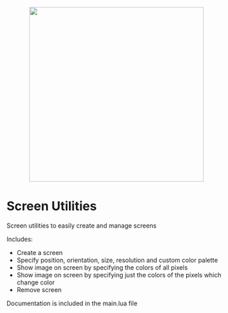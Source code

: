 <p align="center">
    <img src="https://github.com/ALVAROPING1/Trailmaker-mods/blob/master/ScreenUtilities/preview.png" width="400" height="400" />
</p>

# Screen Utilities  

Screen utilities to easily create and manage screens  

Includes:  
- Create a screen  
- Specify position, orientation, size, resolution and custom color palette  
- Show image on screen by specifying the colors of all pixels  
- Show image on screen by specifying just the colors of the pixels which change color  
- Remove screen  

Documentation is included in the main.lua file  